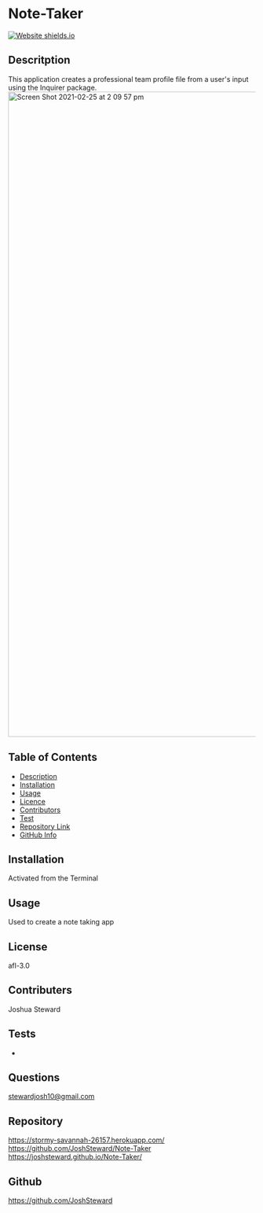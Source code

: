 # Note-Taker


[![Website shields.io](https://img.shields.io/website-up-down-green-red/http/shields.io.svg)](http://shields.io/)

## Descritption ##

This application creates a professional team profile file from a user's input using the Inquirer package.
<img width="1313" alt="Screen Shot 2021-02-25 at 2 09 57 pm" src="https://user-images.githubusercontent.com/73278132/109097483-86b6bf80-7773-11eb-9baa-08b54d7e095c.png">

## Table of Contents 

- [Description](#Description)
- [Installation](#Installation)
- [Usage](#Usage)
- [Licence](#Licence)
- [Contributors](#Contributors)
- [Test](#Test)
- [Repository Link](#Repository)
- [GitHub Info](#GitHub) 

## Installation

Activated from the Terminal

## Usage 

Used to create a note taking app 

## License 

afl-3.0

## Contributers 

Joshua Steward

## Tests

- 

## Questions

stewardjosh10@gmail.com

## Repository 

https://stormy-savannah-26157.herokuapp.com/
https://github.com/JoshSteward/Note-Taker
https://joshsteward.github.io/Note-Taker/

## Github

https://github.com/JoshSteward
